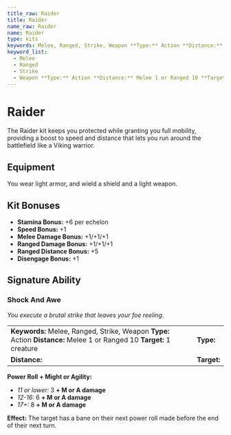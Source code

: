 ```yaml
---
title_raw: Raider
title: Raider
name_raw: Raider
name: Raider
type: kits
keywords: Melee, Ranged, Strike, Weapon **Type:** Action **Distance:** Melee 1 or Ranged 10 **Target:** 1 creature
keyword_list:
  - Melee
  - Ranged
  - Strike
  - Weapon **Type:** Action **Distance:** Melee 1 or Ranged 10 **Target:** 1 creature
---
```


# Raider

The Raider kit keeps you protected while granting you full mobility, providing a boost to speed and distance that lets you run around the battlefield like a Viking warrior.

## Equipment

You wear light armor, and wield a shield and a light weapon.

## Kit Bonuses

- **Stamina Bonus:** +6 per echelon
- **Speed Bonus:** +1
- **Melee Damage Bonus:** +1/+1/+1
- **Ranged Damage Bonus:** +1/+1/+1
- **Ranged Distance Bonus:** +5
- **Disengage Bonus:** +1

## Signature Ability

### Shock And Awe

*You execute a brutal strike that leaves your foe reeling.*

|                                                                                                                        |             |
| :--------------------------------------------------------------------------------------------------------------------- | :---------- |
| **Keywords:** Melee, Ranged, Strike, Weapon **Type:** Action **Distance:** Melee 1 or Ranged 10 **Target:** 1 creature | **Type:**   |
| **Distance:**                                                                                                          | **Target:** |

**Power Roll + Might or Agility:**

- *11 or lower:* 3 **+ M or A damage**
- *12-16:* 6 **+ M or A damage**
- *17+:* 8 **+ M or A damage**

**Effect:** The target has a bane on their next power roll made before the end of their next turn.
